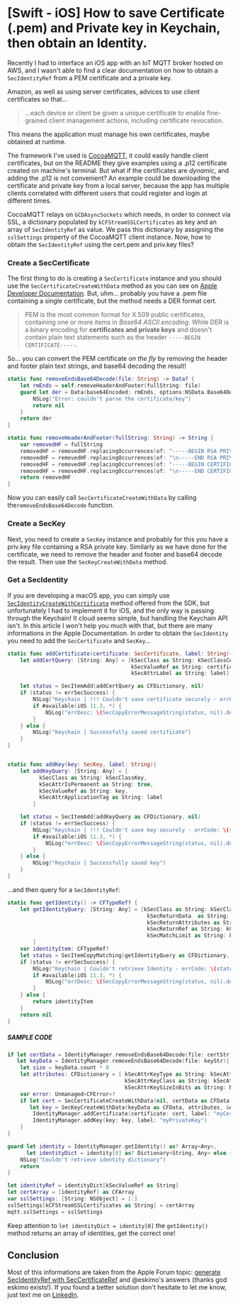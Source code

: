 # [Swift - iOS] How to save Certificate (.pem) and Private key in Keychain, then obtain an Identity.

Recently I had to interface an iOS app with an IoT MQTT broker hosted on AWS, and I wasn't able to find a clear documentation on how to obtain a `SecIdentityRef` from a PEM certificate and a private key.

Amazon, as well as using server certificates, advices to use client certificates so that... 

> ...each device or client be given a unique certificate to enable fine-grained client management actions, including certificate revocation.

This means the application must manage his own certificates, maybe obtained at runtime.

The framework I've used is [CocoaMQTT](https://github.com/emqx/CocoaMQTT), it could easily handle client certificates, but on the README they give examples using a .p12 certificate created on machine's terminal. But what if the certificates are *dynamic*, and adding the .p12 is not convenient? An example could be downloading the certificate and private key from a local server, because the app has multiple clients correlated with different users that could register and login at different times.

CocoaMQTT relays on `GCDAsyncSockets` which needs, in order to connect via SSL, a dictionary populated by `kCFStreamSSLCertificates` as key and an array of `SecIdentityRef` as value. We pass this dictionary by assigning the `sslSettings` property of the CocoaMQTT client instance. Now, how to obtain the `SecIdentityRef` using the cert.pem and priv.key files?

### Create a SecCertificate

The first thing to do is creating a `SecCertificate` instance and you should use the `SecCertificateCreateWithData` method as you can see on [Apple Developer Documentation](https://developer.apple.com/documentation/security/certificate_key_and_trust_services/certificates/storing_a_der-encoded_x_509_certificate?language=objc). But, uhm... probably you have a .pem file containing a single certificate, but the method needs a DER format cert. 

> PEM is the most common format for X.509 public certificates, containing one or more items in *Base64 ASCII encoding*. While DER is a binary encoding for **certificates and private keys** and doesn't contain plain text statements such as the header `-----BEGIN CERTIFICATE-----`.

So... you can convert the PEM certificate *on the fly* by removing the header and footer plain text strings, and base64 decoding the result!

```swift
static func removeEndsBase64Decode(file: String) -> Data? {
    let rmEnds = self.removeHeaderAndFooter(fullString: file)
    guard let der = Data(base64Encoded: rmEnds, options:NSData.Base64DecodingOptions.ignoreUnknownCharacters) else {
        NSLog("Error: couldn't parse the certificate/key")
        return nil
    }
    return der
}

static func removeHeaderAndFooter(fullString: String) -> String {
    var removedHF = fullString
    removedHF = removedHF.replacingOccurrences(of: "-----BEGIN RSA PRIVATE KEY-----\n", with: "")
    removedHF = removedHF.replacingOccurrences(of: "\n-----END RSA PRIVATE KEY-----\n", with: "")
    removedHF = removedHF.replacingOccurrences(of: "-----BEGIN CERTIFICATE-----\n", with: "")
    removedHF = removedHF.replacingOccurrences(of: "\n-----END CERTIFICATE-----\n", with: "")
    return removedHF
}
```

Now you can easily call `SecCertificateCreateWithData` by calling the`removeEndsBase64Decode` function.

### Create a SecKey

Next, you need to create a `SecKey` instance and probably for this you have a priv.key file containing a RSA private key. Similarly as we have done for the certificate, we need to remove the header and footer and base64 decode the result. Then use the `SecKeyCreateWithData` method.

### Get a SecIdentity

If you are developing a macOS app, you can simply use [`SecIdentityCreateWithCertificate`](https://developer.apple.com/documentation/security/1401160-secidentitycreatewithcertificate) method offered from the SDK, but unfortunately I had to implement it for iOS, and the only way is passing through the Keychain! 
It cloud seems simple, but handling the Keychain API isn't. In this article I won't help you much with that, but there are many informations in the Apple Documentation.
In order to obtain the `SecIdentity` you need to add the `SecCertificate` and `SecKey`...

```swift
static func addCertificate(certificate: SecCertificate, label: String){
    let addCertQuery: [String: Any] = [kSecClass as String: kSecClassCertificate,
                                       kSecValueRef as String: certificate,
                                       kSecAttrLabel as String: label]

    let status = SecItemAdd(addCertQuery as CFDictionary, nil)
    if (status != errSecSuccess) {
        NSLog("Keychain | !!! Couldn't save certificate securely - errCode: \(status)")
        if #available(iOS 11.3, *) {
            NSLog("errDesc: \(SecCopyErrorMessageString(status, nil).debugDescription)")
        }
    } else {
        NSLog("Keychain | Successfully saved certificate")
    }
}


static func addKey(key: SecKey, label: String){
    let addKeyQuery: [String: Any] = [
          kSecClass as String: kSecClassKey,
          kSecAttrIsPermanent as String: true,
          kSecValueRef as String: key,
          kSecAttrApplicationTag as String: label
        ]

    let status = SecItemAdd(addKeyQuery as CFDictionary, nil)
    if (status != errSecSuccess) {
        NSLog("Keychain | !!! Couldn't save key securely - errCode: \(status)")
        if #available(iOS 11.3, *) {
            NSLog("errDesc: \(SecCopyErrorMessageString(status, nil).debugDescription)")
        }
    } else {
        NSLog("Keychain | Successfully saved key")
    }
}
```

...and then query for a `SecIdentityRef`:

```swift
static func getIdentity() -> CFTypeRef? {
    let getIdentityQuery: [String: Any] = [kSecClass as String: kSecClassIdentity,
                                            kSecReturnData  as String: kCFBooleanTrue!,
                                            kSecReturnAttributes as String: kCFBooleanTrue!,
                                            kSecReturnRef as String: kCFBooleanTrue!,
                                            kSecMatchLimit as String: kSecMatchLimitAll
        ]
    var identityItem: CFTypeRef?
    let status = SecItemCopyMatching(getIdentityQuery as CFDictionary, &identityItem)
    if (status != errSecSuccess) {
        NSLog("Keychain | Couldn't retrieve Identity - errCode: \(status))")
        if #available(iOS 11.3, *) {
            NSLog("errDesc: \(SecCopyErrorMessageString(status, nil).debugDescription)")
        }
    } else {
        return identityItem
    }
    return nil
}
```

##### SAMPLE CODE

```swift
if let certData = IdentityManager.removeEndsBase64Decode(file: certStr),
   let keyData = IdentityManager.removeEndsBase64Decode(file: keyStr){
    let size = keyData.count * 8
    let attributes: CFDictionary = [ kSecAttrKeyType as String: kSecAttrKeyTypeRSA,
                                     kSecAttrKeyClass as String: kSecAttrKeyClassPrivate,
                                     kSecAttrKeySizeInBits as String: NSNumber(value: size)] as CFDictionary
    var error: Unmanaged<CFError>?
    if let cert = SecCertificateCreateWithData(nil, certData as CFData),
       let key = SecKeyCreateWithData(keyData as CFData, attributes, &error){
        IdentityManager.addCertificate(certificate: cert, label: "myCertificate")
        IdentityManager.addKey(key: key, label: "myPrivateKey")
    }
}

guard let identity = IdentityManager.getIdentity() as? Array<Any>,
      let identityDict = identity[0] as? Dictionary<String, Any> else {
    NSLog("Couldn't retrieve identity dictionary")
    return
}

let identityRef = identityDict[kSecValueRef as String]
let certArray = [identityRef] as CFArray
var sslSettings: [String: NSObject] = [:]
sslSettings[kCFStreamSSLCertificates as String] = certArray
mqtt.sslSettings = sslSettings
```

Keep attention to `let identityDict = identity[0]` the `getIdentity()` method returns an array of identities, get the correct one!

## Conclusion

Most of this informations are taken from the Apple Forum topic: [generate SecIdentityRef with SecCertificateRef](https://developer.apple.com/forums/thread/69642) and @eskimo's answers (thanks god eskimo exists!). If you found a better solution don't hesitate to let me know, just text me on [LinkedIn](https://www.linkedin.com/in/raffaele-apetino/).
